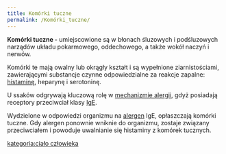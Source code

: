 ```yaml
---
title: Komórki tuczne
permalink: /Komórki_tuczne/
---
```


**Komórki tuczne -** umiejscowione są w błonach śluzowych i podśluzowych narządów układu pokarmowego, oddechowego, a także wokół naczyń i nerwów.

Komórki te mają owalny lub okrągły kształt i są wypełnione ziarnistościami, zawierającymi substancje czynne odpowiedzialne za reakcje zapalne: [histaminę](/atopedia/Histamina "wikilink"), heparynę i serotoninę.

U ssaków odgrywają kluczową rolę w [mechanizmie alergii](/atopedia/Reakcja_alergiczna "wikilink"), gdyż posiadają receptory przeciwciał klasy [IgE](/atopedia/IgE "wikilink").

Wydzielone w odpowiedzi organizmu na [alergen](/atopedia/Alergen "wikilink") IgE, opłaszczają komórki tuczne. Gdy alergen ponownie wniknie do organizmu, zostaje związany przeciwciałem i powoduje uwalnianie się histaminy z komórek tucznych.

[kategoria:ciało człowieka](/atopedia/kategoria:ciało_człowieka "wikilink")